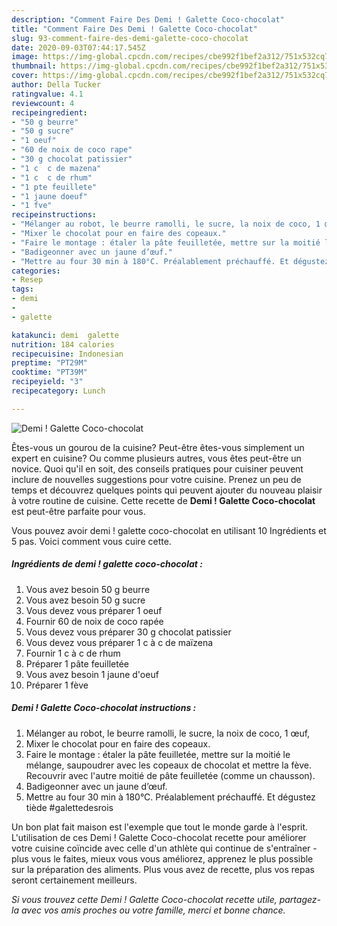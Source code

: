 ```yaml
---
description: "Comment Faire Des Demi ! Galette Coco-chocolat"
title: "Comment Faire Des Demi ! Galette Coco-chocolat"
slug: 93-comment-faire-des-demi-galette-coco-chocolat
date: 2020-09-03T07:44:17.545Z
image: https://img-global.cpcdn.com/recipes/cbe992f1bef2a312/751x532cq70/demi-galette-coco-chocolat-photo-principale-de-la-recette.jpg
thumbnail: https://img-global.cpcdn.com/recipes/cbe992f1bef2a312/751x532cq70/demi-galette-coco-chocolat-photo-principale-de-la-recette.jpg
cover: https://img-global.cpcdn.com/recipes/cbe992f1bef2a312/751x532cq70/demi-galette-coco-chocolat-photo-principale-de-la-recette.jpg
author: Della Tucker
ratingvalue: 4.1
reviewcount: 4
recipeingredient:
- "50 g beurre"
- "50 g sucre"
- "1 oeuf"
- "60 de noix de coco rape"
- "30 g chocolat patissier"
- "1 c  c de mazena"
- "1 c  c de rhum"
- "1 pte feuillete"
- "1 jaune doeuf"
- "1 fve"
recipeinstructions:
- "Mélanger au robot, le beurre ramolli, le sucre, la noix de coco, 1 œuf,"
- "Mixer le chocolat pour en faire des copeaux."
- "Faire le montage : étaler la pâte feuilletée, mettre sur la moitié le mélange, saupoudrer avec les copeaux de chocolat et mettre la fève. Recouvrir avec l&#39;autre moitié de pâte feuilletée (comme un chausson)."
- "Badigeonner avec un jaune d’œuf."
- "Mettre au four 30 min à 180°C. Préalablement préchauffé. Et dégustez tiède #galettedesrois"
categories:
- Resep
tags:
- demi
- 
- galette

katakunci: demi  galette 
nutrition: 184 calories
recipecuisine: Indonesian
preptime: "PT29M"
cooktime: "PT39M"
recipeyield: "3"
recipecategory: Lunch

---
```



![Demi ! Galette Coco-chocolat](https://img-global.cpcdn.com/recipes/cbe992f1bef2a312/751x532cq70/demi-galette-coco-chocolat-photo-principale-de-la-recette.jpg)

Êtes-vous un gourou de la cuisine? Peut-être êtes-vous simplement un expert en cuisine? Ou comme plusieurs autres, vous êtes peut-être un novice. Quoi qu'il en soit, des conseils pratiques pour cuisiner peuvent inclure de nouvelles suggestions pour votre cuisine. Prenez un peu de temps et découvrez quelques points qui peuvent ajouter du nouveau plaisir à votre routine de cuisine. Cette recette de <strong> Demi ! Galette Coco-chocolat </strong> est peut-être parfaite pour vous.

<!--inarticleads1-->

Vous pouvez avoir demi ! galette coco-chocolat en utilisant 10 Ingrédients et 5 pas. Voici comment vous cuire cette.

##### Ingrédients de demi ! galette coco-chocolat :

1. Vous avez besoin 50 g beurre
1. Vous avez besoin 50 g sucre
1. Vous devez vous préparer 1 oeuf
1. Fournir 60 de noix de coco rapée
1. Vous devez vous préparer 30 g chocolat patissier
1. Vous devez vous préparer 1 c à c de maïzena
1. Fournir 1 c à c de rhum
1. Préparer 1 pâte feuilletée
1. Vous avez besoin 1 jaune d&#39;oeuf
1. Préparer 1 fève




<!--inarticleads2-->

##### Demi ! Galette Coco-chocolat instructions :

1. Mélanger au robot, le beurre ramolli, le sucre, la noix de coco, 1 œuf,
1. Mixer le chocolat pour en faire des copeaux.
1. Faire le montage : étaler la pâte feuilletée, mettre sur la moitié le mélange, saupoudrer avec les copeaux de chocolat et mettre la fève. Recouvrir avec l&#39;autre moitié de pâte feuilletée (comme un chausson).
1. Badigeonner avec un jaune d’œuf.
1. Mettre au four 30 min à 180°C. Préalablement préchauffé. Et dégustez tiède #galettedesrois




<!--inarticleads1-->

<p>
Un bon plat fait maison est l'exemple que tout le monde garde à l'esprit. L'utilisation de ces Demi ! Galette Coco-chocolat recette pour améliorer votre cuisine coïncide avec celle d'un athlète qui continue de s'entraîner - plus vous le faites, mieux vous vous améliorez, apprenez le plus possible sur la préparation des aliments. Plus vous avez de recette, plus vos repas seront certainement meilleurs.
</p>

<p>
<i>Si vous trouvez cette Demi ! Galette Coco-chocolat recette utile, partagez-la avec vos amis proches ou votre famille, merci et bonne chance.</i>
</p>
